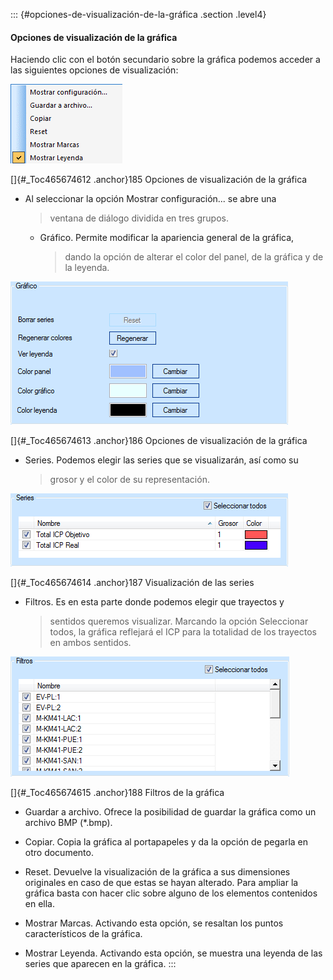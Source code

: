 ::: {#opciones-de-visualización-de-la-gráfica .section .level4}
#### Opciones de visualización de la gráfica

Haciendo clic con el botón secundario sobre la gráfica podemos acceder a
las siguientes opciones de visualización:

![](../media/file279.png)

[]{#_Toc465674612 .anchor}185 Opciones de visualización de la gráfica

-   Al seleccionar la opción Mostrar configuración... se abre una
    > ventana de diálogo dividida en tres grupos.

    -   Gráfico. Permite modificar la apariencia general de la gráfica,
        > dando la opción de alterar el color del panel, de la gráfica y
        > de la leyenda.

![](../media/file280.png)

[]{#_Toc465674613 .anchor}186 Opciones de visualización de la gráfica

-   Series. Podemos elegir las series que se visualizarán, así como su
    > grosor y el color de su representación.

![](../media/file281.png)

[]{#_Toc465674614 .anchor}187 Visualización de las series

-   Filtros. Es en esta parte donde podemos elegir que trayectos y
    > sentidos queremos visualizar. Marcando la opción Seleccionar
    > todos, la gráfica reflejará el ICP para la totalidad de los
    > trayectos en ambos sentidos.

![](../media/file282.png)

[]{#_Toc465674615 .anchor}188 Filtros de la gráfica

-   Guardar a archivo. Ofrece la posibilidad de guardar la gráfica como
    un archivo BMP (\*.bmp).

-   Copiar. Copia la gráfica al portapapeles y da la opción de pegarla
    en otro documento.

-   Reset. Devuelve la visualización de la gráfica a sus dimensiones
    originales en caso de que estas se hayan alterado. Para ampliar la
    gráfica basta con hacer clic sobre alguno de los elementos
    contenidos en ella.

-   Mostrar Marcas. Activando esta opción, se resaltan los puntos
    característicos de la gráfica.

-   Mostrar Leyenda. Activando esta opción, se muestra una leyenda de
    las series que aparecen en la gráfica.
:::
